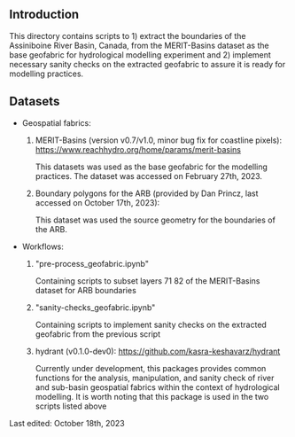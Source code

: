 Introduction
------------

This directory contains scripts to 1) extract the boundaries of the
Assiniboine River Basin, Canada, from the MERIT-Basins dataset as the base
geofabric for hydrological modelling experiment and 2) implement necessary
sanity checks on the extracted geofabric to assure it is ready for
modelling practices.


Datasets
--------

  * Geospatial fabrics:
  
    1. MERIT-Basins (version v0.7/v1.0, minor bug fix for coastline
    pixels): https://www.reachhydro.org/home/params/merit-basins
       
       This datasets was used as the base geofabric for the modelling
       practices. The dataset was accessed on February 27th, 2023.

    2. Boundary polygons for the ARB
    (provided by Dan Princz, last accessed on October 17th, 2023):

       This dataset was used the source geometry for the boundaries of the
       ARB.


   * Workflows:

     1. "pre-process_geofabric.ipynb"

        Containing scripts to subset layers 71 82 of the
	MERIT-Basins dataset for ARB boundaries

     2. "sanity-checks_geofabric.ipynb"

        Containing scripts to implement sanity checks on the extracted
	geofabric from the previous script

     3. hydrant (v0.1.0-dev0): https://github.com/kasra-keshavarz/hydrant

        Currently under development, this packages provides common
	functions for the analysis, manipulation, and sanity check of
	river and sub-basin geospatial fabrics within the context of
	hydrological modelling. It is worth noting that this package is
	used in the two scripts listed above


Last edited: October 18th, 2023
